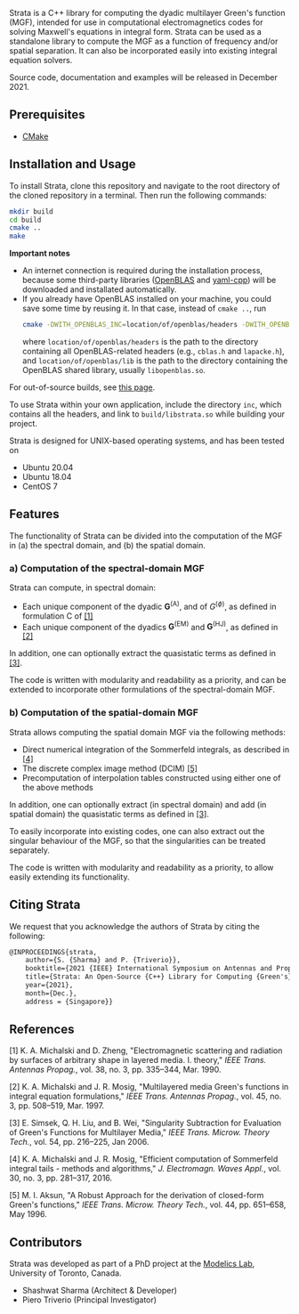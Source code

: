Strata is a C++ library for computing the dyadic multilayer Green's function (MGF), intended for use in computational electromagnetics codes for solving Maxwell's equations in integral form.
Strata can be used as a standalone library to compute the MGF as a function of frequency and/or spatial separation.
It can also be incorporated easily into existing integral equation solvers.

Source code, documentation and examples will be released in December 2021.

## Prerequisites

* [CMake](https://cmake.org/)

## Installation and Usage

To install Strata, clone this repository and navigate to the root directory of the cloned repository in a terminal. Then run the following commands:

```bash
mkdir build
cd build
cmake ..
make
```

**Important notes**

* An internet connection is required during the installation process, because some third-party libraries ([OpenBLAS](https://www.openblas.net/) and [yaml-cpp](https://github.com/jbeder/yaml-cpp)) will be downloaded and installated automatically.
* If you already have OpenBLAS installed on your machine, you could save some time by reusing it. In that case, instead of `cmake ..`, run
   ```bash
   cmake -DWITH_OPENBLAS_INC=location/of/openblas/headers -DWITH_OPENBLAS_LIB=location/of/openblas/lib ..
   ```
   where `location/of/openblas/headers` is the path to the directory containing all OpenBLAS-related headers (e.g., `cblas.h` and `lapacke.h`), and `location/of/openblas/lib` is the path to the directory containing the OpenBLAS shared library, usually `libopenblas.so`.

For out-of-source builds, see [this page](https://gitlab.kitware.com/cmake/community/-/wikis/FAQ#what-is-an-out-of-source-build).

To use Strata within your own application, include the directory `inc`, which contains all the headers, and link to `build/libstrata.so` while building your project.

Strata is designed for UNIX-based operating systems, and has been tested on
* Ubuntu 20.04
* Ubuntu 18.04
* CentOS 7

## Features

The functionality of Strata can be divided into the computation of the MGF in (a) the spectral domain, and (b) the spatial domain.

### a) Computation of the spectral-domain MGF

Strata can compute, in spectral domain:

* Each unique component of the dyadic $`\mathbf{G}^{(\mathrm{A})}`$, and of $`{G}^{(\phi)}`$, as defined in formulation C of [[1]](#mgf01)
* Each unique component of the dyadics $`\mathbf{G}^{(\mathrm{EM})}`$ and $`\mathbf{G}^{(\mathrm{HJ})}`$, as defined in [[2]](#mgf02)

In addition, one can optionally extract the quasistatic terms as defined in [[3]](#qse01).

The code is written with modularity and readability as a priority, and can be extended to incorporate other formulations of the spectral-domain MGF.

### b) Computation of the spatial-domain MGF

Strata allows computing the spatial domain MGF via the following methods:

* Direct numerical integration of the Sommerfeld integrals, as described in [[4]](#mgf03)
* The discrete complex image method (DCIM) [[5]](#dcim01)
* Precomputation of interpolation tables constructed using either one of the above methods

In addition, one can optionally extract (in spectral domain) and add (in spatial domain) the quasistatic terms as defined in [[3]](#qse01).

To easily incorporate into existing codes, one can also extract out the singular behaviour of the MGF, so that the singularities can be treated separately.

The code is written with modularity and readability as a priority, to allow easily extending its functionality.

## Citing Strata

We request that you acknowledge the authors of Strata by citing the following:

```latex
@INPROCEEDINGS{strata,
	author={S. {Sharma} and P. {Triverio}},
	booktitle={2021 {IEEE} International Symposium on Antennas and Propagation and {USNC-URSI} Radio Science Meeting},
	title={Strata: An Open-Source {C++} Library for Computing {Green's} Functions for Layered Media},
	year={2021},
	month={Dec.},
	address = {Singapore}}
```

## References

<a name="mgf01"></a>[1] K. A. Michalski and D. Zheng, "Electromagnetic scattering and radiation by surfaces of arbitrary shape in layered media. I. theory," *IEEE Trans. Antennas Propag.*, vol. 38, no. 3, pp. 335–344, Mar. 1990.

<a name="mgf02"></a>[2] K. A. Michalski and J. R. Mosig, "Multilayered media Green's functions in integral equation formulations," *IEEE Trans. Antennas Propag.*, vol. 45, no. 3, pp. 508–519, Mar. 1997.

<a name="qse01"></a>[3] E. Simsek, Q. H. Liu, and B. Wei, "Singularity Subtraction for Evaluation of Green's Functions for Multilayer Media," *IEEE Trans. Microw. Theory Tech.*, vol. 54, pp. 216–225, Jan 2006.

<a name="mgf03"></a>[4] K. A. Michalski and J. R. Mosig, "Efficient computation of Sommerfeld integral tails - methods and algorithms," *J. Electromagn. Waves Appl.*, vol. 30, no. 3, pp. 281–317, 2016.

<a name="dcim01"></a>[5] M. I. Aksun, "A Robust Approach for the derivation of closed-form Green's functions," *IEEE Trans. Microw. Theory Tech.*, vol. 44, pp. 651–658, May 1996.

## Contributors

Strata was developed as part of a PhD project at the [Modelics Lab](http://modelics.org/), University of Toronto, Canada.

* Shashwat Sharma (Architect & Developer)
* Piero Triverio (Principal Investigator)

